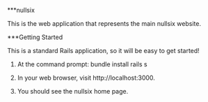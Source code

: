 ***nullsix

This is the web application that represents the main nullsix website.

***Getting Started

This is a standard Rails application, so it will be easy to get started!

1. At the command prompt:
    bundle install
    rails s

2. In your web browser, visit http://localhost:3000.

3. You should see the nullsix home page.
